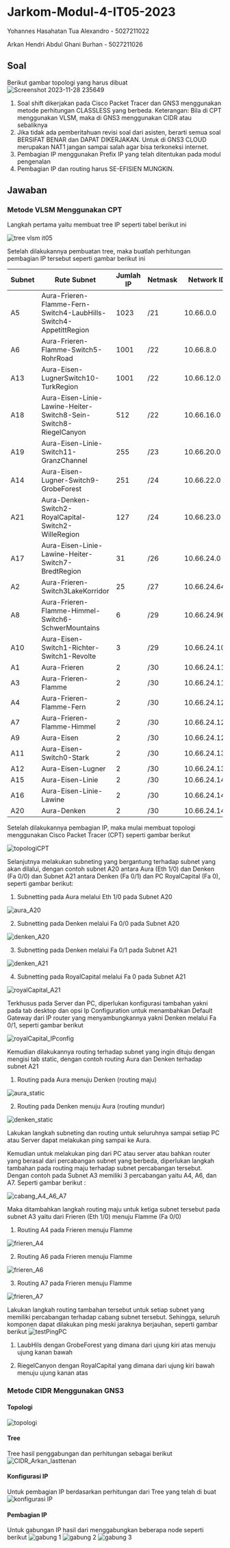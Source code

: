 # Jarkom-Modul-4-IT05-2023

Yohannes Hasahatan Tua Alexandro - 5027211022

Arkan Hendri Abdul Ghani Burhan - 5027211026

## Soal
Berikut gambar topologi yang harus dibuat
![Screenshot 2023-11-28 235649](https://github.com/yohanneslex/Jarkom-Modul-4-IT05-2023/assets/50076171/9a7e761d-7b03-4301-8ce5-1c9bc3c81afa)



1. Soal shift dikerjakan pada Cisco Packet Tracer dan GNS3 menggunakan metode perhitungan CLASSLESS yang berbeda.
Keterangan: Bila di CPT menggunakan VLSM, maka di GNS3 menggunakan CIDR atau sebaliknya
2. Jika tidak ada pemberitahuan revisi soal dari asisten, berarti semua soal BERSIFAT BENAR dan DAPAT DIKERJAKAN.
Untuk di GNS3 CLOUD merupakan NAT1 jangan sampai salah agar bisa terkoneksi internet.
3. Pembagian IP menggunakan Prefix IP yang telah ditentukan pada modul pengenalan
4. Pembagian IP dan routing harus SE-EFISIEN MUNGKIN.

## Jawaban
### Metode VLSM Menggunakan CPT
Langkah pertama yaitu membuat tree IP seperti tabel berikut ini

![tree vlsm it05](https://github.com/yohanneslex/Jarkom-Modul-4-IT05-2023/assets/50076171/cea13981-9c82-4251-a0a1-d62273e35d34)


Setelah dilakukannya pembuatan tree, maka buatlah perhitungan pembagian IP tersebut seperti gambar berikut ini

|Subnet	  |Rute Subnet	|Jumlah IP  |	Netmask| Network ID | IP Netmask | Broadcast |
|---------|---------|---------|---------|---------|---------|---------|
|A5|Aura-Frieren-Flamme-Fern-Switch4-LaubHills-Switch4-AppetittRegion |1023| /21| 10.66.0.0	| 255.255.248.0	| 10.66.7.255|
|A6|Aura-Frieren-Flamme-Switch5-RohrRoad |1001|	/22| 10.66.8.0 |	255.255.252.0 |	10.66.11.255|
|A13|	Aura-Eisen-LugnerSwitch10-TurkRegion |1001|	/22| 10.66.12.0 |	255.255.252.0	| 10.66.15.255 |
|A18|Aura-Eisen-Linie-Lawine-Heiter-Switch8-Sein-Switch8-RiegelCanyon |512|	/22| 10.66.16.0 | 255.255.252.0 |	10.66.19.255|
|A19|	Aura-Eisen-Linie-Switch11-GranzChannel |255|	/23| 10.66.20.0	 | 255.255.254.0	| 10.66.21.255| 
|A14|	Aura-Eisen-Lugner-Switch9-GrobeForest |251|	/24| 10.66.22.0 |	255.255.255.0	| 10.66.22.255|
|A21|	Aura-Denken-Switch2-RoyalCapital-Switch2-WilleRegion |127|	/24| 10.66.23.0 |	255.255.255.0 |	10.66.23.255|
|A17|	Aura-Eisen-Linie-Lawine-Heiter-Switch7-BredtRegion |31|	/26| 10.66.24.0	| 255.255.255.192 |	10.66.24.63|
|A2|	Aura-Frieren-Switch3LakeKorridor |25|	/27| 10.66.24.64	| 255.255.255.224 |	10.66.24.95|
|A8|	Aura-Frieren-Flamme-Himmel-Switch6-SchwerMountains |6|	/29| 10.66.24.96 |	255.255.255.248 |	10.66.24.103|
|A10|	Aura-Eisen-Switch1-Richter-Switch1-Revolte |3|	/29| 10.66.24.104 |	255.255.255.248 |	10.66.24.111|
|A1|	Aura-Frieren |2|	/30| 10.66.24.112	| 255.255.255.252 |	10.66.24.115|
|A3|	Aura-Frieren-Flamme	|2|	/30| 10.66.24.116	| 255.255.255.252 |	10.66.24.119|
|A4|	Aura-Frieren-Flamme-Fern	|2|	/30| 10.66.24.120 |	255.255.255.252	| 10.66.24.123|
|A7|	Aura-Frieren-Flamme-Himmel	|2|	/30| 10.66.24.124 |	255.255.255.252 |	10.66.24.127|
|A9|	Aura-Eisen	|2|	/30| 10.66.24.128	| 255.255.255.252	| 10.66.24.131|
|A11|	Aura-Eisen-Switch0-Stark	|2|	/30| 10.66.24.132 |	255.255.255.252	| 10.66.24.135|
|A12|	Aura-Eisen-Lugner	|2|	/30| 10.66.24.136 |	255.255.255.252	| 10.66.24.139|
|A15|	Aura-Eisen-Linie	|2|	/30| 10.66.24.140 |	255.255.255.252	| 10.66.24.143|
|A16|	Aura-Eisen-Linie-Lawine	|2|	/30| 10.66.24.144	| 255.255.255.252 |	10.66.24.147|
|A20|	Aura-Denken	|2|	/30 |10.66.24.148 |	255.255.255.252 |	10.66.24.151|

Setelah dilakukannya pembagian IP, maka mulai membuat topologi menggunakan Cisco Packet Tracer (CPT) seperti gambar berikut

![topologiCPT](https://github.com/yohanneslex/Jarkom-Modul-4-IT05-2023/assets/50076171/8e67e3e5-9551-4460-8248-e2bbbb733117)


Selanjutnya melakukan subneting yang bergantung terhadap subnet yang akan dilalui, dengan contoh subnet A20 antara Aura (Eth 1/0) dan Denken (Fa 0/0) dan Subnet A21 antara Denken (Fa 0/1) dan PC RoyalCapital (Fa 0), seperti gambar berikut:

1. Subnetting pada Aura melalui Eth 1/0 pada Subnet A20

![aura_A20](https://github.com/yohanneslex/Jarkom-Modul-4-IT05-2023/assets/50076171/54f99ca5-b32c-4762-9d8c-f056774cd201)


2. Subnetting pada Denken melalui Fa 0/0 pada Subnet A20

![denken_A20](https://github.com/yohanneslex/Jarkom-Modul-4-IT05-2023/assets/50076171/bda89194-82c3-42b4-971a-e1d155bbc9a4)


3. Subnetting pada Denken melalui Fa 0/1 pada Subnet A21

![denken_A21](https://github.com/yohanneslex/Jarkom-Modul-4-IT05-2023/assets/50076171/159a57f3-6d91-492d-a69f-c8a68cb1c18e)


4. Subnetting pada RoyalCapital melalui Fa 0 pada Subnet A21


![royalCapital_A21](https://github.com/yohanneslex/Jarkom-Modul-4-IT05-2023/assets/50076171/381bbae9-6f7f-4d0e-86ce-ed68490b0930)


Terkhusus pada Server dan PC, diperlukan konfigurasi tambahan yakni pada tab desktop dan opsi Ip Configuration untuk menambahkan Default Gateway dari IP router yang menyambungkannya yakni Denken melalui Fa 0/1, seperti gambar berikut

![royalCapital_IPconfig](https://github.com/yohanneslex/Jarkom-Modul-4-IT05-2023/assets/50076171/90408d0b-0778-4de2-95c4-1429587c918e)



Kemudian dilakukannya routing  terhadap subnet yang ingin dituju dengan mengisi tab static, dengan contoh routing Aura dan Denken terhadap subnet A21

1. Routing pada Aura menuju Denken (routing maju)

![aura_static](https://github.com/yohanneslex/Jarkom-Modul-4-IT05-2023/assets/50076171/5ed29f82-2d6f-4e2d-81ad-21de33203e5b)



2. Routing pada Denken menuju Aura (routing mundur)

![denken_static](https://github.com/yohanneslex/Jarkom-Modul-4-IT05-2023/assets/50076171/56d398e4-66cb-41c7-a700-efdb81bb8aea)



Lakukan langkah subneting dan routing untuk seluruhnya sampai setiap PC atau Server dapat melakukan ping sampai ke Aura.


Kemudian untuk melakukan ping dari PC atau server atau bahkan router yang berasal dari percabangan subnet yang berbeda, diperlukan langkah tambahan pada routing maju terhadap subnet percabangan tersebut. Dengan contoh pada Subnet A3 memiliki 3 percabangan yaitu A4, A6, dan A7. Seperti gambar berikut :

![cabang_A4_A6_A7](https://github.com/yohanneslex/Jarkom-Modul-4-IT05-2023/assets/50076171/cb7aa1b6-7f63-4ef0-afaf-4651c262ca45)

Maka ditambahkan langkah routing maju untuk ketiga subnet tersebut pada subnet A3 yaitu dari Frieren (Eth 1/0) menuju Flamme (Fa 0/0)

1. Routing A4 pada Frieren menuju Flamme

![frieren_A4](https://github.com/yohanneslex/Jarkom-Modul-4-IT05-2023/assets/50076171/b4ef3c3a-22a4-47c8-95dd-fcecf2481232)


2. Routing A6 pada Frieren menuju Flamme

![frieren_A6](https://github.com/yohanneslex/Jarkom-Modul-4-IT05-2023/assets/50076171/d26e238c-08c8-4d83-816f-537ef50ac690)


3. Routing A7 pada Frieren menuju Flamme

![frieren_A7](https://github.com/yohanneslex/Jarkom-Modul-4-IT05-2023/assets/50076171/f0529979-7a08-41ae-9f27-d6cdb63676e4)



Lakukan langkah routing tambahan tersebut untuk setiap subnet yang memiliki percabangan terhadap cabang subnet tersebut. Sehingga, seluruh komponen dapat dilakukan ping meski jaraknya berjauhan, seperti gambar berikut
![testPingPC](https://github.com/yohanneslex/Jarkom-Modul-4-IT05-2023/assets/50076171/b68d6b35-c816-43fe-82e2-52ed83c988f0)


1. LaubHils dengan GrobeForest yang dimana dari ujung kiri atas menuju ujung kanan bawah

2. RiegelCanyon dengan RoyalCapital yang dimana dari ujung kiri bawah menuju ujung kanan atas





### Metode CIDR Menggunakan GNS3


#### Topologi
![topologi](https://github.com/yohanneslex/Jarkom-Modul-4-IT05-2023/assets/106576632/a2f76516-7b59-422f-b3eb-a25e982e0d63)

#### Tree
Tree hasil penggabungan dan perhitungan sebagai berikut
![CIDR_Arkan_lasttenan](https://github.com/yohanneslex/Jarkom-Modul-4-IT05-2023/assets/106576632/4263cb09-e0d4-43d6-95a0-94817635439a)

#### Konfigurasi IP
Untuk pembagian IP berdasarkan perhitungan dari Tree yang telah di buat
![konfigurasi IP](https://github.com/yohanneslex/Jarkom-Modul-4-IT05-2023/assets/106576632/58c95d3c-d416-46ae-a662-3789be4f02c0)

#### Pembagian IP
Untuk gabungan IP hasil dari menggabungkan beberapa node seperti berikut
![gabung 1](https://github.com/yohanneslex/Jarkom-Modul-4-IT05-2023/assets/106576632/49004a0c-71e6-4818-9328-fd65b2513e4a)
![gabung 2](https://github.com/yohanneslex/Jarkom-Modul-4-IT05-2023/assets/106576632/af3cc723-579a-4d07-8cbb-44fe9e8415e0)
![gabung 3](https://github.com/yohanneslex/Jarkom-Modul-4-IT05-2023/assets/106576632/b3b3413d-4373-4fca-b7b4-5dcb94f3cbbc)

